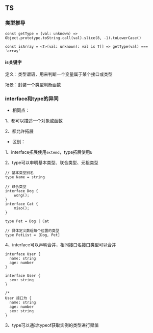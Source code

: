 ## TS

### 类型推导
````
const getType = (val: unknown) => Object.prototype.toString.call(val).slice(8, -1).toLowerCase()

const isArray = <T>(val: unknown): val is T[] => getType(val) === 'array'

````
#### is关键字
定义：类型谓语，用来判断一个变量属于某个接口或类型

场景：封装一个类型判断函数

### interface和type的异同

- 相同点：

1、都可以描述一个对象或函数

2、都允许拓展

- 区别：

1、interface拓展使用`extend`，type拓展使用`&`

2、type可以申明基本类型、联合类型、元祖类型
```allykeynamelanguage
// 基本类型别名
type Name = string

// 联合类型
interface Dog {
    wong();
}
interface Cat {
    miao();
}

type Pet = Dog | Cat

// 具体定义数组每个位置的类型
type PetList = [Dog, Pet]
```

4、interface可以声明合并，相同接口名接口类型可以合并
```allykeynamelanguage
interface User {
  name: string
  age: number
}

interface User {
  sex: string
}

/*
User 接口为 {
  name: string
  age: number
  sex: string 
}
```

3、type可以通过typeof获取实例的类型进行赋值
